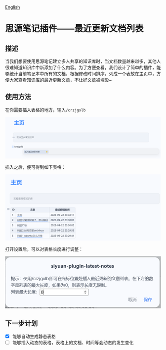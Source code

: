 [English](https://github.com/siyuan-note/plugin-sample/blob/main/README_en_US.md)

# 思源笔记插件——最近更新文档列表

## 描述

当我们想要使用思源笔记建立多人共享的知识库时，当文档数量越来越多，其他人很难知道知识库中新添加了什么内容。为了方便查看，我们设计了简单的插件，能够统计当前笔记本中所有的文档，根据修改时间排序，列成一个表放在主页中，方便大家查看知识库的最近更新文章，不让好文章被埋没~

## 使用方法

在你需要插入表格的地方，输入`/crzjgxlb`

![](./image/1.png)

插入之后，便可得到如下表格：

![](./image/2.png)

打开设置后，可以对表格长度进行调整：

![](./image/3.png)

## 下一步计划

- [x] 能够自动生成静态表格
- [ ] 能够插入动态的表格，表格上的文档、时间等会动态的发生变化